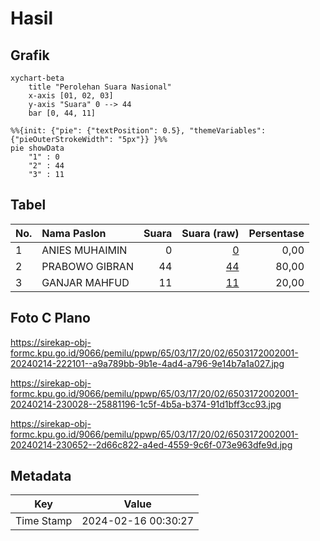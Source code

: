 # Hasil

## Grafik

```mermaid
xychart-beta
    title "Perolehan Suara Nasional"
    x-axis [01, 02, 03]
    y-axis "Suara" 0 --> 44
    bar [0, 44, 11]
```

```mermaid
%%{init: {"pie": {"textPosition": 0.5}, "themeVariables": {"pieOuterStrokeWidth": "5px"}} }%%
pie showData
    "1" : 0
    "2" : 44
    "3" : 11
```

## Tabel

| No. | Nama Paslon    | Suara | Suara (raw) | Persentase |
|:--- |:-------------- | -----:| -----------:| ----------:|
| 1   | ANIES MUHAIMIN | 0     | [0][p-1]    | 0,00       |
| 2   | PRABOWO GIBRAN | 44    | [44][p-2]   | 80,00      |
| 3   | GANJAR MAHFUD  | 11    | [11][p-3]   | 20,00      |


[p-1]: https://github.com/gigit-pemilu/pemilu-2024/blob/main/pilpres/hitung-suara/sub/65-kalimantan-utara/sub/03-nunukan/sub/17-krayan-tengah/sub/2002-long-rungan/sub/001-tps/sub/paslon-1.txt
[p-2]: https://github.com/gigit-pemilu/pemilu-2024/blob/main/pilpres/hitung-suara/sub/65-kalimantan-utara/sub/03-nunukan/sub/17-krayan-tengah/sub/2002-long-rungan/sub/001-tps/sub/paslon-2.txt
[p-3]: https://github.com/gigit-pemilu/pemilu-2024/blob/main/pilpres/hitung-suara/sub/65-kalimantan-utara/sub/03-nunukan/sub/17-krayan-tengah/sub/2002-long-rungan/sub/001-tps/sub/paslon-3.txt

## Foto C Plano

https://sirekap-obj-formc.kpu.go.id/9066/pemilu/ppwp/65/03/17/20/02/6503172002001-20240214-222101--a9a789bb-9b1e-4ad4-a796-9e14b7a1a027.jpg

https://sirekap-obj-formc.kpu.go.id/9066/pemilu/ppwp/65/03/17/20/02/6503172002001-20240214-230028--25881196-1c5f-4b5a-b374-91d1bff3cc93.jpg

https://sirekap-obj-formc.kpu.go.id/9066/pemilu/ppwp/65/03/17/20/02/6503172002001-20240214-230652--2d66c822-a4ed-4559-9c6f-073e963dfe9d.jpg


## Metadata

| Key        | Value               |
| ---------- | ------------------- |
| Time Stamp | 2024-02-16 00:30:27 |



